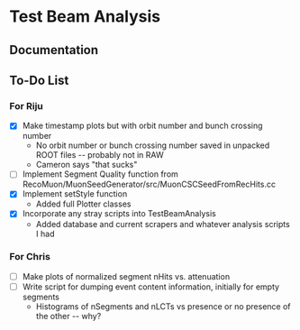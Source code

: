 # Test Beam Analysis

## Documentation

## To-Do List

### For Riju
  - [x] Make timestamp plots but with orbit number and bunch crossing number
    * No orbit number or bunch crossing number saved in unpacked ROOT files -- probably not in RAW
    * Cameron says "that sucks"
  - [ ] Implement Segment Quality function from RecoMuon/MuonSeedGenerator/src/MuonCSCSeedFromRecHits.cc
  - [x] Implement setStyle function
    * Added full Plotter classes
  - [x] Incorporate any stray scripts into TestBeamAnalysis
    * Added database and current scrapers and whatever analysis scripts I had

### For Chris
  - [ ] Make plots of normalized segment nHits vs. attenuation
  - [ ] Write script for dumping event content information, initially for empty segments
    * Histograms of nSegments and nLCTs vs presence or no presence of the other -- why?
